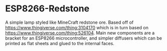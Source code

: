 # ESP8266-Redstone

A simple lamp styled like MineCraft redstone ore. Based off of https://www.thingiverse.com/thing:3104170 which is in turn based on https://www.thingiverse.com/thing:526104. Main new components are a bracket for an ESP8266 microcontroller, and simpler diffusers which can be printed as flat sheets and glued to the internal faces. 
